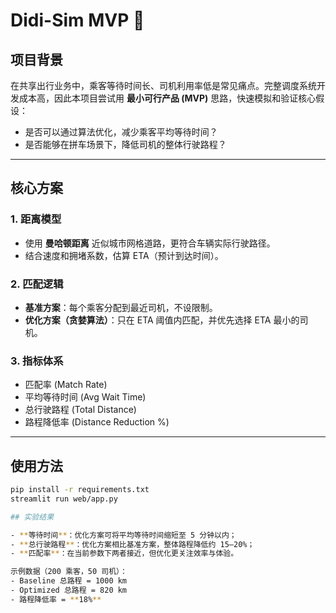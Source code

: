 # Didi-Sim MVP 🚕  

## 项目背景  
在共享出行业务中，乘客等待时间长、司机利用率低是常见痛点。完整调度系统开发成本高，因此本项目尝试用 **最小可行产品 (MVP)** 思路，快速模拟和验证核心假设：  
- 是否可以通过算法优化，减少乘客平均等待时间？  
- 是否能够在拼车场景下，降低司机的整体行驶路程？  

---

## 核心方案  

### 1. 距离模型  
- 使用 **曼哈顿距离** 近似城市网格道路，更符合车辆实际行驶路径。  
- 结合速度和拥堵系数，估算 ETA（预计到达时间）。  

### 2. 匹配逻辑  
- **基准方案**：每个乘客分配到最近司机，不设限制。  
- **优化方案（贪婪算法）**：只在 ETA 阈值内匹配，并优先选择 ETA 最小的司机。  

### 3. 指标体系  
- 匹配率 (Match Rate)  
- 平均等待时间 (Avg Wait Time)  
- 总行驶路程 (Total Distance)  
- 路程降低率 (Distance Reduction %)  

---

## 使用方法  
```bash
pip install -r requirements.txt
streamlit run web/app.py

## 实验结果  

- **等待时间**：优化方案可将平均等待时间缩短至 5 分钟以内；  
- **总行驶路程**：优化方案相比基准方案，整体路程降低约 15–20%；  
- **匹配率**：在当前参数下两者接近，但优化更关注效率与体验。  

示例数据（200 乘客，50 司机）：  
- Baseline 总路程 = 1000 km  
- Optimized 总路程 = 820 km  
- 路程降低率 = **18%**  



